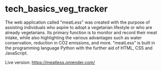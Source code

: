 # tech_basics_veg_tracker
The web application called "meatLess" was created with the purpose of assisting individuals
who aspire to adopt a vegetarian lifestyle or who are already vegetarians. Its primary function
is to monitor and record their meat intake, while also highlighting the various advantages such
as water conservation, reduction in CO2 emissions, and more. “meatLess” is built in the
programming language Python with the further aid of HTML, CSS and JavaScript.

Live version:
https://meatless.onrender.com/
